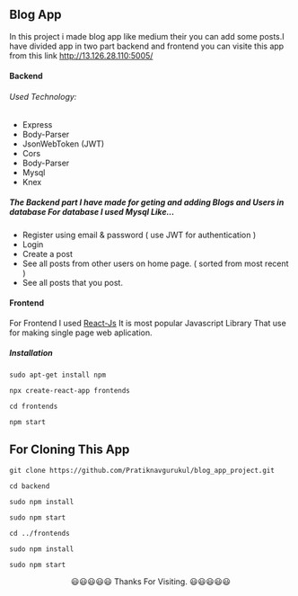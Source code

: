## Blog App

In this project i made blog app like medium their you can add some posts.I have divided app in two part backend and frontend you can visite this app from this link http://13.126.28.110:5005/

#### Backend

###### Used Technology:

* Express
* Body-Parser
* JsonWebToken (JWT)
* Cors
* Body-Parser
* Mysql
* Knex

##### The Backend part I have made for geting and adding Blogs and Users in database For database I used Mysql Like...

* Register using email & password ( use JWT for authentication )
* Login
* Create a post
* See all posts from other users on home page. ( sorted from most recent )
* See all posts that you post.

#### Frontend

For Frontend I used [React-Js](https://reactjs.org/) It is most popular Javascript Library That use for making single page web aplication.

##### Installation
```sudo apt-get install npm```

```npx create-react-app frontends```

```cd frontends```

```npm start```


## For Cloning This App

```git clone https://github.com/Pratiknavgurukul/blog_app_project.git```

```cd backend```

```sudo npm install```

```sudo npm start```

```cd ../frontends```

```sudo npm install```

```sudo npm start```

<p align="center">😃😃😃😃😃 Thanks For Visiting. 😃😃😃😃😃</p>
